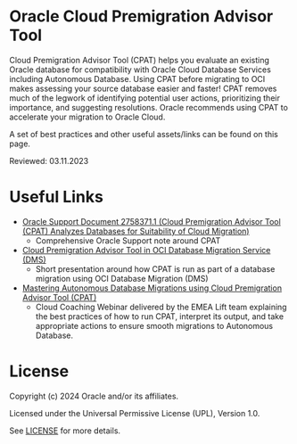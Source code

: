 # Oracle Cloud Premigration Advisor Tool
 
Cloud Premigration Advisor Tool (CPAT) helps you evaluate an existing Oracle database for compatibility with Oracle Cloud Database Services including Autonomous Database. Using CPAT before migrating to OCI makes assessing your source database easier and faster!  CPAT removes much of the legwork of identifying potential user actions, prioritizing their importance, and suggesting resolutions. Oracle recommends using CPAT to accelerate your migration to Oracle Cloud.

A set of best practices and other useful assets/links can be found on this page.

Reviewed: 03.11.2023
 
# Useful Links
- [Oracle Support Document 2758371.1 (Cloud Premigration Advisor Tool (CPAT) Analyzes Databases for Suitability of Cloud Migration)](https://support.oracle.com/epmos/faces/DocumentDisplay?id=2758371.1)
    - Comprehensive Oracle Support note around CPAT
- [Cloud Premigration Advisor Tool in OCI Database Migration Service (DMS)](https://www.youtube.com/watch?v=kYUqh4O1Owo)
    - Short presentation around how CPAT is run as part of a database migration using OCI Database Migration (DMS)
- [Mastering Autonomous Database Migrations using Cloud Premigration Advisor Tool (CPAT)](https://www.youtube.com/watch?v=PH_aPudyr0s)
    - Cloud Coaching Webinar delivered by the EMEA Lift team explaining the best practices of how to run CPAT, interpret its output, and take appropriate actions to ensure smooth migrations to Autonomous Database.

# License
 
Copyright (c) 2024 Oracle and/or its affiliates.
 
Licensed under the Universal Permissive License (UPL), Version 1.0.
 
See [LICENSE](https://github.com/oracle-devrel/technology-engineering/blob/main/LICENSE) for more details.
